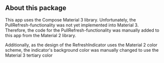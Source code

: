 ## About this package

This app uses the Compose Material 3 library.
Unfortunately, the PullRefresh-functionality was not yet implemented into Material 3.
Therefore, the code for the PullRefresh-functionality was manually added to this app from the
Material 2 library.

Additionally, as the design of the RefreshIndicator uses the Material 2 color scheme, the
indicator's background color was manually changed to use the Material 3 tertiary color